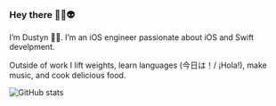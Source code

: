### Hey there ✌🏻👽

I’m Dustyn 👋🏻. I’m an iOS engineer passionate about iOS and Swift develpment.

Outside of work I lift weights, learn languages (今日は！/ ¡Hola!), make music, and cook delicious food.

![GitHub stats](https://github-readme-stats.vercel.app/api?username=dustynaugust&show_icons=true&count_private=true&include_all_commits=true&border_radius=13&hide_border=true&title_color=fff&text_color=fff&icon_color=fff&bg_color=90,fbb040,fc7333,f05138,f05138,f05138,f05138,f05138,f05138,f05138,f05138,f05138)
